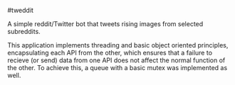 #tweddit

A simple reddit/Twitter bot that tweets rising images from selected subreddits. 

This application implements threading and basic object oriented principles, encapsulating each API from the other, which ensures that a failure to recieve (or send) data from one API does not affect the normal function of the other. To achieve this, a queue with a basic mutex was implemented as well. 
